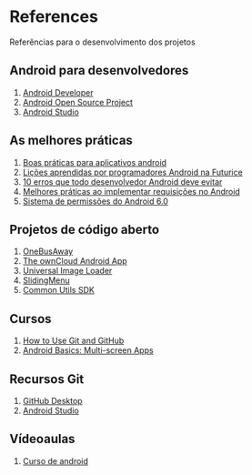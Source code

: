 # References
Referências para o desenvolvimento dos projetos

## Android para desenvolvedores 
1. [Android Developer](https://developer.android.com/)
2. [Android Open Source Project](http://source.android.com/)
3. [Android Studio](https://developer.android.com/studio/)

## As melhores práticas
1. [Boas práticas para aplicativos android](http://pt.slideshare.net/JulianaAkemi2/boas-praticas-para-aplicativos-android)
2. [Lições aprendidas por programadores Android na Futurice](https://github.com/futurice/android-best-practices/blob/master/translations/Portuguese/README.pt.md)
2. [10 erros que todo desenvolvedor Android deve evitar](https://tasafo.wordpress.com/2015/04/13/10-erros-que-todo-desenvolvedor-android-deve-evitar/)
3. [Melhores práticas ao implementar requisições no Android](http://pt.stackoverflow.com/questions/81976/melhores-pr%C3%A1ticas-ao-implementar-requisi%C3%A7%C3%B5es-no-android)
4. [Sistema de permissões do Android 6.0](http://ricardolecheta.com.br/?p=560)

## Projetos de código aberto
1. [OneBusAway](https://github.com/OneBusAway/onebusaway-android)
2. [The ownCloud Android App](https://github.com/owncloud/android)
3. [Universal Image Loader](https://github.com/nostra13/Android-Universal-Image-Loader)
4. [SlidingMenu](https://github.com/jfeinstein10/SlidingMenu)
5. [Common Utils SDK](https://github.com/CommonUtils/android)

## Cursos

1. [How to Use Git and GitHub](https://www.udacity.com/course/how-to-use-git-and-github--ud775)
2. [Android Basics: Multi-screen Apps](https://www.udacity.com/course/android-basics-multi-screen-apps--ud839)

## Recursos Git

1. [GitHub Desktop](https://desktop.github.com/)
2. [Android Studio](https://developer.android.com/studio/index.html)

## Vídeoaulas

1. [Curso de android]()